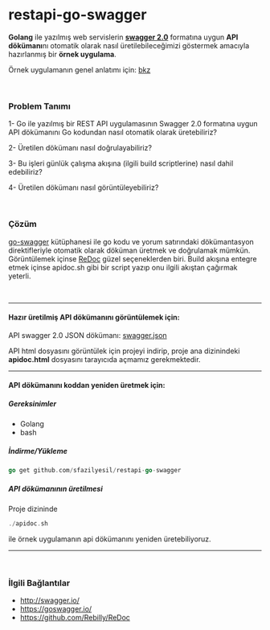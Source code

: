 # restapi-go-swagger

**Golang** ile yazılmış web servislerin **[swagger 2.0](http://swagger.io/)** formatına uygun
**API dökümanı**nı otomatik olarak nasıl üretilebileceğimizi göstermek amacıyla 
hazırlanmış bir **örnek uygulama**.

Örnek uygulamanın genel anlatımı için: [bkz](https://github.com/sfazilyesil/restapi-go-swagger/blob/master/tutorial.md)

<br/>

### Problem Tanımı
1- Go ile yazılmış bir REST API uygulamasının Swagger 2.0 formatına uygun API dökümanını 
Go kodundan nasıl otomatik olarak üretebiliriz?

2- Üretilen dökümanı nasıl doğrulayabiliriz?

3- Bu işleri günlük çalışma akışına (ilgili build scriptlerine) nasıl dahil edebiliriz?

4- Üretilen dökümanı nasıl görüntüleyebiliriz?

<br/>

### Çözüm
[go-swagger](https://goswagger.io/) kütüphanesi ile go kodu ve yorum satırındaki dökümantasyon 
direktifleriyle otomatik olarak döküman üretmek ve doğrulamak mümkün. Görüntülemek içinse
[ReDoc](https://github.com/Rebilly/ReDoc) güzel seçeneklerden biri. Build akışına entegre etmek 
içinse apidoc.sh gibi bir script yazıp onu ilgili akıştan çağırmak yeterli.

<br/>

*** 
  
#### Hazır üretilmiş API dökümanını görüntülemek için:
API swagger 2.0 JSON dökümanı: [swagger.json](https://github.com/sfazilyesil/restapi-go-swagger/blob/master/swagger.json)
  
API html dosyasını görüntülek için projeyi indirip, proje ana dizinindeki **apidoc.html**
dosyasını tarayıcıda açmamız gerekmektedir.

***

#### API dökümanını koddan yeniden üretmek için:
##### Gereksinimler
- Golang
- bash

##### İndirme/Yükleme
```go
go get github.com/sfazilyesil/restapi-go-swagger
```

##### API dökümanının üretilmesi
Proje dizininde
```go
./apidoc.sh
```
ile örnek uygulamanın api dökümanını yeniden üretebiliyoruz.


***

<br/>

### İlgili Bağlantılar
- http://swagger.io/
- https://goswagger.io/
- https://github.com/Rebilly/ReDoc

